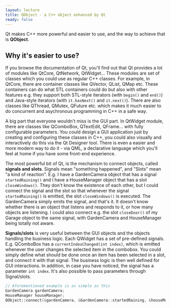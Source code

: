 ```yaml
---
layout: lecture
title: QObject - a C++ object enhanced by Qt
ready: false
---
```


Qt makes C++ more powerful and easier to use, and the way to achieve that is **QObject**.

## Why it's easier to use?

If you browse the documentation of Qt, you'll find out that Qt provides a lot of modules like QtCore, QtNetwork, QtWidget... These modules are set of classes which you could use as regular C++ classes. For example, in QtCore, there are container classes like QVector, QList, QMap etc. These containers can do what STL containers could do but also with other features e.g. they support both STL-style iterators (with `begin()` and `end()`) and Java-style iterators (with `it.hasNext()` and `it.next()`). There are also classes like QThread, QMutex, QFuture etc. which makes it much easier to do concurrent and asychronous programming in C++ in a safe way.

A big part that everyone wouldn't miss is the GUI part. In QtWidget module, there are classes like QComboBox, QTextEdit, QFrame... with fully configurable parameters. You could design a GUI application just by creating and configuring these classes in C++, you could also visually and interactively do this via the Qt Designer tool. There is even a easier and more modern way to do it - via QML, a declarative language which you'll feel at home if you have some front-end experience.

The most powerful bit of Qt, is the mechanism to connect objects, called **signals and slots**. Signals mean "something happened", and "Slots" mean "a kind of reaction". E.g. I have a GardenCamera object that has a signal `startedRaining()` and I have a HouseManager object that has a slot `closeWindows()`. They don't know the existence of each other, but I could connect the signal and the slot so that whenever the signal `startedRaining()` is emitted, the slot `closeWindows()` is executed. The GardenCamera simply emits the signal, and that's it. It doesn't know whether there is an object that listens and responds to it, or how many objects are listening. I could also connect e.g. the slot `closeDoor()` of my Garage object to the same signal, with GardenCamera and HouseManager being totally not aware.

**Signals/slots** is very useful between the GUI objects and the objects handling the business logic. Each QWidget has a set of pre-defined signals. E.g. QComboBox has a `currentIndexChanged(int index)`, which is emitted whenever the user changes the selected item in the combobox. You could simply define what should be done once an item has been selected in a slot, and connect it with that signal. The business logic is then well defined for GUI interactions. In addition, in case you have noticed, the signal has a parameter `int index`. It's also possible to pass parameters through Signal/slots.

```c++
// Aforementioned example is as simple as this
GardenCamera gardenCamera;
HouseManager houseManager;
QObject::connect(&gardenCamera, &GardenCamera::startedRaining, &houseManager, &HouseManager::closeWindows);
```

